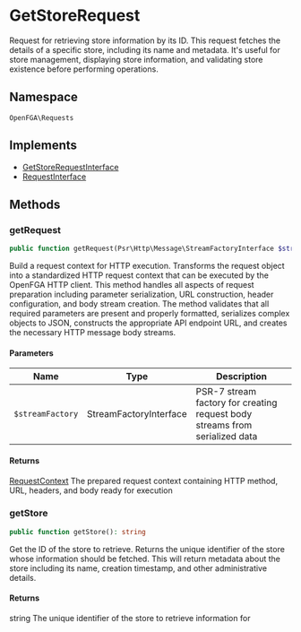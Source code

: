 # GetStoreRequest

Request for retrieving store information by its ID. This request fetches the details of a specific store, including its name and metadata. It&#039;s useful for store management, displaying store information, and validating store existence before performing operations.

## Namespace
`OpenFGA\Requests`

## Implements
* [GetStoreRequestInterface](Requests/GetStoreRequestInterface.md)
* [RequestInterface](Requests/RequestInterface.md)



## Methods
### getRequest


```php
public function getRequest(Psr\Http\Message\StreamFactoryInterface $streamFactory): OpenFGA\Network\RequestContext
```

Build a request context for HTTP execution. Transforms the request object into a standardized HTTP request context that can be executed by the OpenFGA HTTP client. This method handles all aspects of request preparation including parameter serialization, URL construction, header configuration, and body stream creation. The method validates that all required parameters are present and properly formatted, serializes complex objects to JSON, constructs the appropriate API endpoint URL, and creates the necessary HTTP message body streams.

#### Parameters
| Name | Type | Description |
|------|------|-------------|
| `$streamFactory` | StreamFactoryInterface | PSR-7 stream factory for creating request body streams from serialized data |

#### Returns
[RequestContext](Network/RequestContext.md)
 The prepared request context containing HTTP method, URL, headers, and body ready for execution

### getStore


```php
public function getStore(): string
```

Get the ID of the store to retrieve. Returns the unique identifier of the store whose information should be fetched. This will return metadata about the store including its name, creation timestamp, and other administrative details.


#### Returns
string
 The unique identifier of the store to retrieve information for

